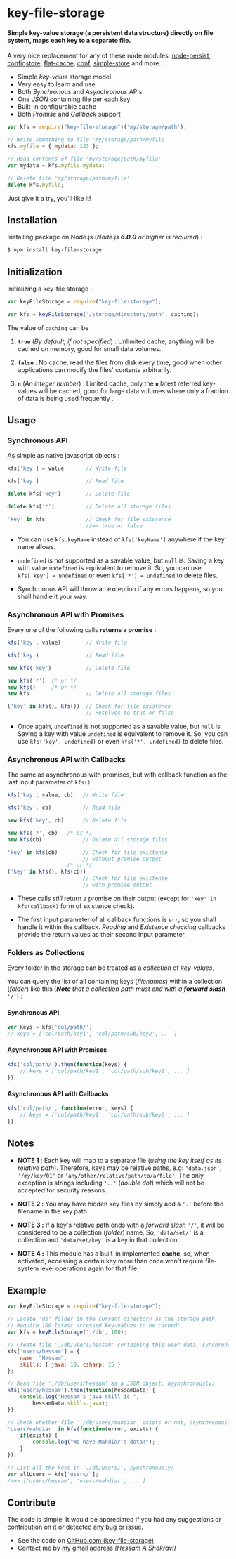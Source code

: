 # key-file-storage

#### Simple key-value storage (a persistent data structure) directly on file system, maps each key to a separate file.

A very nice replacement for any of these node modules: [node-persist](https://www.npmjs.com/package/node-persist), [configstore](https://www.npmjs.com/package/configstore), [flat-cache](https://www.npmjs.com/package/flat-cache), [conf](https://www.npmjs.com/package/conf), [simple-store](https://www.npmjs.com/package/simple-store) and more...

+ Simple *key-value* storage model
+ Very easy to learn and use
+ Both *Synchronous* and *Asynchronous* APIs
+ One *JSON* containing file per each key
+ Built-in configurable cache
+ Both *Promise* and *Callback* support

```javascript
var kfs = require("key-file-storage")('my/storage/path');

// Write something to file 'my/storage/path/myfile'
kfs.myfile = { mydata: 123 };

// Read contents of file 'my/storage/path/myfile'
var mydata = kfs.myfile.mydata;

// Delete file 'my/storage/path/myfile'
delete kfs.myfile;
```

Just give it a try, you'll like it!

## Installation

Installing package on Node.js (*Node.js **6.0.0** or higher is required*) :
```sh
$ npm install key-file-storage
```

## Initialization

Initializing a key-file storage :
```javascript
var keyFileStorage = require("key-file-storage");

var kfs = keyFileStorage('/storage/directory/path', caching);
```

The value of `caching` can be

1. **`true`** (_By default, if not specified_) : Unlimited cache, anything will be cached on memory, good for small data volumes.

2. **`false`** : No cache, read the files from disk every time, good when other applications can modify the files' contents arbitrarily.

3. **`n`** (_An integer number_) : Limited cache, only the **`n`** latest referred key-values will be cached, good for large data volumes where only a fraction of data is being used frequently .

## Usage

### Synchronous API

As simple as native javascript objects :

```javascript
kfs['key'] = value       // Write file
```
```javascript
kfs['key']               // Read file
```
```javascript
delete kfs['key']        // Delete file
```
```javascript
delete kfs['*']          // Delete all storage files
```
```javascript
'key' in kfs             // Check for file existence
                         //=> true or false
```

- You can use `kfs.keyName` instead of `kfs['keyName']` anywhere if the key name allows.

- `undefined` is not supported as a savable value, but `null` is. Saving a key with value `undefined` is equivalent to remove it. So, you can use `kfs['key'] = undefined` or even `kfs['*'] = undefined` to delete files.

- Synchronous API will throw an exception if any errors happens, so you shall handle it your way.

### Asynchronous API with Promises

Every one of the following calls **returns a promise** :

```javascript
kfs('key', value)        // Write file
```
```javascript
kfs('key')               // Read file
```
```javascript
new kfs('key')           // Delete file
```
```javascript
new kfs('*')  /* or */
new kfs()     /* or */
new kfs                  // Delete all storage files
```
```javascript
('key' in kfs(), kfs())  // Check for file existence
                         // Resolves to true or false
```

- Once again, `undefined` is not supported as a savable value, but `null` is. Saving a key with value `undefined` is equivalent to remove it. So, you can use `kfs('key', undefined)` or even `kfs('*', undefined)` to delete files.

### Asynchronous API with Callbacks

The same as asynchronous with promises, but with callback function as the last input parameter of `kfs()` :

```javascript
kfs('key', value, cb)   // Write file
```
```javascript
kfs('key', cb)          // Read file
```
```javascript
new kfs('key', cb)      // Delete file
```
```javascript
new kfs('*', cb)   /* or */
new kfs(cb)             // Delete all storage files
```
```javascript
'key' in kfs(cb)        // Check for file existence
                        // without promise output
                   /* or */
('key' in kfs(), kfs(cb))
                        // Check for file existence
                        // with promise output
```

- These calls *still* return a promise on their output (except for `'key' in kfs(callback)` form of existence check).

- The first input parameter of all callback functions is `err`, so you shall handle it within the callback. *Reading* and *Existence checking* callbacks provide the return values as their second input parameter.

### Folders as Collections

Every folder in the storage can be treated as a *collection* of *key-values*.

You can query the list of all containing keys (*filenames*) within a collection (*folder*) like this (_**Note** that a collection path must end with a **forward slash** `'/'`_) :

#### Synchronous API

```javascript
var keys = kfs['col/path/']
// keys = ['col/path/key1', 'col/path/sub/key2', ... ]
```

#### Asynchronous API with Promises

```javascript
kfs('col/path/').then(function(keys) {
    // keys = ['col/path/key1', 'col/path/sub/key2', ... ]
});
```

#### Asynchronous API with Callbacks

```javascript
kfs('col/path/', function(error, keys) {
    // keys = ['col/path/key1', 'col/path/sub/key2', ... ]
});
```

## Notes

- **NOTE 1 :** Each key will map to a separate file (*using the key itself as its relative path*). Therefore, keys may be relative paths, e.g: `'data.json'`, `'/my/key/01'` or `'any/other/relative/path/to/a/file'`. The only exception is strings including `'..'` (*double dot*) which will not be accepted for security reasons.

- **NOTE 2 :** You may have hidden key files by simply add a `'.'` before the filename in the key path.

- **NOTE 3 :** If a key's relative path ends with a *forward slash* `'/'`, it will be considered to be a collection (*folder*) name. So, `'data/set/'` is a collection and `'data/set/key'` is a key in that collection.

- **NOTE 4 :** This module has a built-in implemented **cache**, so, when activated, accessing a certain key more than once won't require file-system level operations again for that file.

## Example

```javascript
var keyFileStorage = require("key-file-storage");

// Locate 'db' folder in the current directory as the storage path,
// Require 100 latest accessed key-values to be cached:
var kfs = keyFileStorage('./db', 100);

// Create file './db/users/hessam' containing this user data, synchronously: 
kfs['users/hessam'] = {
    name: "Hessam",
    skills: { java: 10, csharp: 15 }
};

// Read file './db/users/hessam' as a JSON object, asynchronously:
kfs('users/hessam').then(function(hessamData) {
    console.log("Hessam's java skill is ",
        hessamData.skills.java);
});

// Check whether file './db/users/mahdiar' exists or not, asynchronously:
'users/mahdiar' in kfs(function(error, exists) {
    if(exists) {
        console.log("We have Mahdiar's data!");
    }
});

// List all the keys in './db/users/', synchronously:
var allUsers = kfs['users/'];
//=> ['users/hessam', 'users/mahdiar', ... ]
```

## Contribute

The code is simple! It would be appreciated if you had any suggestions or contribution on it or detected any bug or issue.

+ See the code on [GitHub.com (key-file-storage)](https://github.com/ahs502/key-file-storage)
+ Contact me by [my gmail address](ahs502@gmail.com)  *(Hessam A Shokravi)*
